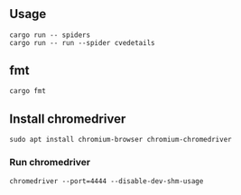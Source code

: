 # 

## Usage

```shell
cargo run -- spiders
cargo run -- run --spider cvedetails
```

## fmt

```shell
cargo fmt
```

## Install chromedriver

```shell
sudo apt install chromium-browser chromium-chromedriver
```

### Run chromedriver

```shell
chromedriver --port=4444 --disable-dev-shm-usage
```
